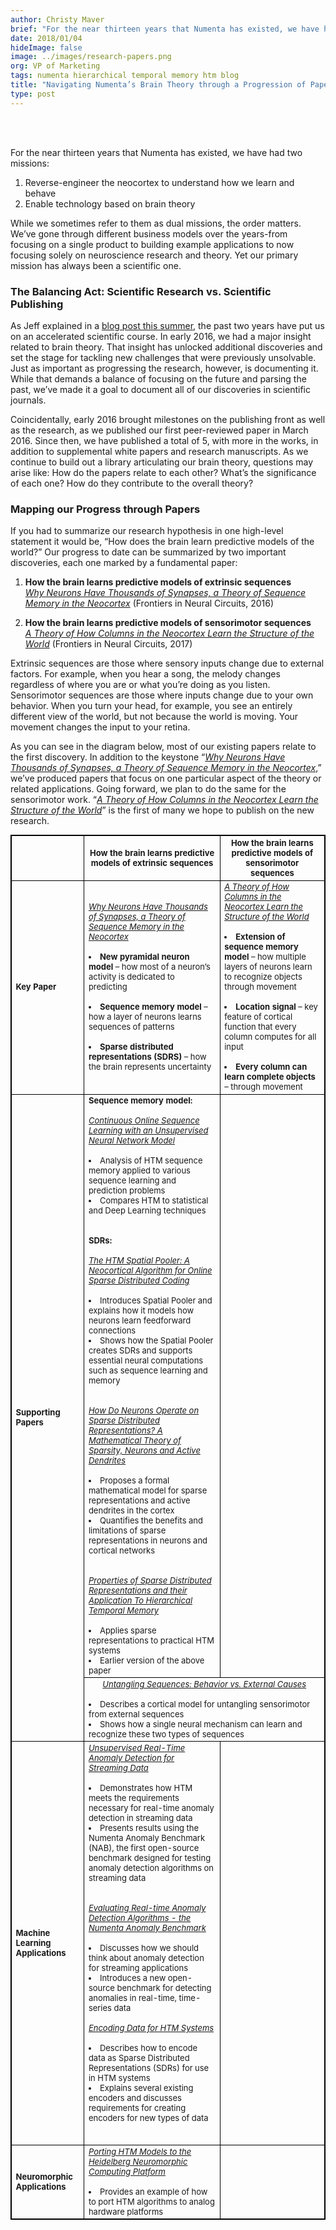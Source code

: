 ```yaml
---
author: Christy Maver
brief: "For the near thirteen years that Numenta has existed, we have had two missions: reverse-engineer the neocortex to understand how we learn and behave and enable technology based on brain theory. While we sometimes refer to them as dual missions, the order matters. We’ve gone through different business models over the years-from focusing on a single product to building example applications to now focusing solely on neuroscience research and theory. Yet our primary mission has always been a scientific one."
date: 2018/01/04
hideImage: false
image: ../images/research-papers.png
org: VP of Marketing
tags: numenta hierarchical temporal memory htm blog
title: "Navigating Numenta’s Brain Theory through a Progression of Papers"
type: post
---
```

<br><br>
<p style="margin-left: 0pt; display: inline">For the near thirteen years that Numenta has existed, we have had two missions: </p>

1.	Reverse-engineer the neocortex to understand how we learn and behave
2.	Enable technology based on brain theory

While we sometimes refer to them as dual missions, the order matters. We’ve gone through different business models over the years-from focusing on a single product to building example applications to now focusing solely on neuroscience research and theory. Yet our primary mission has always been a scientific one.

### The Balancing Act: Scientific Research vs. Scientific Publishing

As Jeff explained in a [blog post this summer](https://numenta.com/blog/2017/07/18/Numenta-Research-FY-2018/), the past two years have put us on an accelerated scientific course. In early 2016, we had a major insight related to brain theory. That insight has unlocked additional discoveries and set the stage for tackling new challenges that were previously unsolvable. Just as important as progressing the research, however, is documenting it.  While that demands a balance of focusing on the future and parsing the past, we’ve made it a goal to document all of our discoveries in scientific journals.

Coincidentally, early 2016 brought milestones on the publishing front as well as the research, as we published our first peer-reviewed paper in March 2016.  Since then, we have published a total of 5, with more in the works, in addition to supplemental white papers and research manuscripts. As we continue to build out a library articulating our brain theory, questions may arise like: How do the papers relate to each other? What’s the significance of each one?  How do they contribute to the overall theory?

### Mapping our Progress through Papers

If you had to summarize our research hypothesis in one high-level statement it would be, “How does the brain learn predictive models of the world?”  Our progress to date can be summarized by two important discoveries, each one marked by a fundamental paper:

1.	**How the brain learns predictive models of extrinsic sequences**  
*[Why Neurons Have Thousands of Synapses, a Theory of Sequence Memory in the Neocortex](https://numenta.com/papers/why-neurons-have-thousands-of-synapses-theory-of-sequence-memory-in-neocortex/)* (Frontiers in Neural Circuits, 2016)

2.	**How the brain learns predictive models of sensorimotor sequences**  
*[A Theory of How Columns in the Neocortex Learn the Structure of the World](https://numenta.com/papers/a-theory-of-how-columns-in-the-neocortex-enable-learning-the-structure-of-the-world/)* (Frontiers in Neural Circuits, 2017)

Extrinsic sequences are those where sensory inputs change due to external factors. For example, when you hear a song, the melody changes regardless of where you are or what you’re doing as you listen.  Sensorimotor sequences are those where inputs change due to your own behavior.  When you turn your head, for example, you see an entirely different view of the world, but not because the world is moving. Your movement changes the input to your retina.

As you can see in the diagram below, most of our existing papers relate to the first discovery.  In addition to the keystone “*[Why Neurons Have Thousands of Synapses, a Theory of Sequence Memory in the Neocortex](https://numenta.com/papers/why-neurons-have-thousands-of-synapses-theory-of-sequence-memory-in-neocortex/)*,” we’ve produced papers that focus on one particular aspect of the theory or related applications.  Going forward, we plan to do the same for the sensorimotor work.  “*[A Theory of How Columns in the Neocortex Learn the Structure of the World](https://numenta.com/papers/a-theory-of-how-columns-in-the-neocortex-enable-learning-the-structure-of-the-world/)*” is the first of many we hope to publish on the new research.

<head>
<style>
table, th,  td {
    border: 1px solid black;
    font-size:	13px;
}
</style>
</head>
<body>

<table style="border-collapse: collapse;">
<thead>
<tr>
<th> </th>
  <th><b>How the brain learns predictive models of extrinsic sequences</b></th>
<th><b>How the brain learns predictive models of sensorimotor sequences</b></th>
</tr>
</thead>
<tbody>
<tr>
  <td><b>Key Paper</b></td>
<td><i><a href="https://numenta.com/papers/why-neurons-have-thousands-of-synapses-theory-of-sequence-memory-in-neocortex/">Why Neurons Have Thousands of Synapses, a Theory of Sequence Memory in the Neocortex</a></i><br><br>
<li><b>New pyramidal neuron model</b> – how most of a neuron’s activity is dedicated to predicting</li><br><li><b>Sequence memory model</b> – how a layer of neurons learns sequences of patterns</li><br><li><b>Sparse distributed representations (SDRS)</b> – how the brain represents uncertainty</li></td>
<td><i><a href="https://numenta.com/papers/a-theory-of-how-columns-in-the-neocortex-enable-learning-the-structure-of-the-world/">A Theory of How Columns in the Neocortex Learn the Structure of the World</a></i><br><br><li><b>Extension of sequence memory model</b> – how multiple layers of neurons learn to recognize objects through movement</li><br><li><b>Location signal</b> – key feature of cortical function that every column computes for all input</li><br><li><b>Every column can learn complete objects</b> – through movement</li></td>
</tr>
<tr>
  <td rowspan=2><b>Supporting Papers</b></td>
  <td><b>Sequence memory model:</b><br><br><a href="https://numenta.com/papers/continuous-online-sequence-learning-with-an-unsupervised-neural-network-model/"><i>Continuous Online Sequence Learning with an Unsupervised Neural Network Model</i></a><br><br><li>Analysis of HTM sequence memory applied to various sequence learning and prediction problems<br><li>Compares HTM to statistical and Deep Learning techniques</li><br><br><b>SDRs:</b><br><br><i><a href="http://bit.ly/theHTMSP">The HTM Spatial Pooler: A Neocortical Algorithm for Online Sparse Distributed Coding</a></i><br><br><li>Introduces Spatial Pooler and explains how it models how neurons learn feedforward connections<br><li>Shows how the Spatial Pooler creates SDRs and supports essential neural computations such as sequence learning and memory</li><br><br> <a href="http://arxiv.org/abs/1601.00720"><i>How Do Neurons Operate on Sparse Distributed Representations? A Mathematical Theory of Sparsity, Neurons and Active Dendrites</i></a><br><br><li>Proposes a formal mathematical model for sparse representations and active dendrites in the cortex<br><li>Quantifies the benefits and limitations of sparse representations in neurons and cortical networks</li><br><br><a href="http://arxiv.org/abs/1503.07469"><i>Properties of Sparse Distributed Representations and their Application To Hierarchical Temporal Memory</i></a></i><br><br><li>Applies sparse representations to practical HTM systems<br><li>Earlier version of the above paper</li> </td>
<td> </td>
</tr>
  <tr>
    <td colspan=2><center><i><a href="https://doi.org/10.1101/190678">Untangling Sequences: Behavior vs. External Causes</a></i></center><br><li>Describes a cortical model for untangling sensorimotor from external sequences<br><li>Shows how a single neural mechanism can learn and recognize these two types of sequences</li></td>
  </tr>
<tr>
  <td><b>Machine Learning Applications</b></td>
  <td><a href="https://numenta.com/papers/unsupervised-real-time-anomaly-detection-for-streaming-data/"><i>Unsupervised Real-Time Anomaly Detection for Streaming Data</i></a><br><br><li>Demonstrates how HTM meets the requirements necessary for real-time anomaly detection in streaming data<br><li>Presents results using the Numenta Anomaly Benchmark (NAB), the first open-source benchmark designed for testing anomaly detection algorithms on streaming data </li><br><br><a href="http://arxiv.org/abs/1510.03336"><i>Evaluating Real-time Anomaly Detection Algorithms - the Numenta Anomaly Benchmark</i></a><br><br><li>Discusses how we should think about anomaly detection for streaming applications</li><li>Introduces a new open-source benchmark for detecting anomalies in real-time, time-series data<br><br><a href="http://arxiv.org/abs/1602.05925"><i>Encoding Data for HTM Systems</i></a><br><br><li>Describes how to encode data as Sparse Distributed Representations (SDRs) for use in HTM systems<br><li>Explains several existing encoders and discusses requirements for creating encoders for new types of data </li><br><br></i></td>
<td></td>
</tr>
<tr>
  <td><b>Neuromorphic Applications</b></td>
<td><a href="http://arxiv.org/abs/1505.02142"><i>Porting HTM Models to the Heidelberg Neuromorphic Computing Platform</i></a><br><br><li>Provides an example of how to port HTM algorithms to analog hardware platforms</li></td>
  <td> </i></td>
</tr>
</tbody>
</table>
